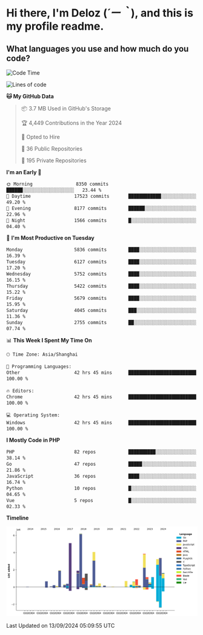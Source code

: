 # **Hi there, I'm Deloz (*´ー｀*), and this is my profile readme.**

## **What languages you use and how much do you code?**

<!--START_SECTION:waka-->
![Code Time](http://img.shields.io/badge/Code%20Time-4%2C646%20hrs%202%20mins-blue)

![Lines of code](https://img.shields.io/badge/From%20Hello%20World%20I%27ve%20Written-41.8%20million%20lines%20of%20code-blue)

**🐱 My GitHub Data** 

> 📦 3.7 MB Used in GitHub's Storage 
 > 
> 🏆 4,449 Contributions in the Year 2024
 > 
> 💼 Opted to Hire
 > 
> 📜 36 Public Repositories 
 > 
> 🔑 195 Private Repositories 
 > 
**I'm an Early 🐤** 

```text
🌞 Morning                8350 commits        ██████░░░░░░░░░░░░░░░░░░░   23.44 % 
🌆 Daytime                17523 commits       ████████████░░░░░░░░░░░░░   49.20 % 
🌃 Evening                8177 commits        ██████░░░░░░░░░░░░░░░░░░░   22.96 % 
🌙 Night                  1566 commits        █░░░░░░░░░░░░░░░░░░░░░░░░   04.40 % 
```
📅 **I'm Most Productive on Tuesday** 

```text
Monday                   5836 commits        ████░░░░░░░░░░░░░░░░░░░░░   16.39 % 
Tuesday                  6127 commits        ████░░░░░░░░░░░░░░░░░░░░░   17.20 % 
Wednesday                5752 commits        ████░░░░░░░░░░░░░░░░░░░░░   16.15 % 
Thursday                 5422 commits        ████░░░░░░░░░░░░░░░░░░░░░   15.22 % 
Friday                   5679 commits        ████░░░░░░░░░░░░░░░░░░░░░   15.95 % 
Saturday                 4045 commits        ███░░░░░░░░░░░░░░░░░░░░░░   11.36 % 
Sunday                   2755 commits        ██░░░░░░░░░░░░░░░░░░░░░░░   07.74 % 
```


📊 **This Week I Spent My Time On** 

```text
🕑︎ Time Zone: Asia/Shanghai

💬 Programming Languages: 
Other                    42 hrs 45 mins      █████████████████████████   100.00 % 

🔥 Editors: 
Chrome                   42 hrs 45 mins      █████████████████████████   100.00 % 

💻 Operating System: 
Windows                  42 hrs 45 mins      █████████████████████████   100.00 % 
```

**I Mostly Code in PHP** 

```text
PHP                      82 repos            ██████████░░░░░░░░░░░░░░░   38.14 % 
Go                       47 repos            █████░░░░░░░░░░░░░░░░░░░░   21.86 % 
JavaScript               36 repos            ████░░░░░░░░░░░░░░░░░░░░░   16.74 % 
Python                   10 repos            █░░░░░░░░░░░░░░░░░░░░░░░░   04.65 % 
Vue                      5 repos             █░░░░░░░░░░░░░░░░░░░░░░░░   02.33 % 
```



**Timeline**

![Lines of Code chart](https://raw.githubusercontent.com/deloz/deloz/main/assets/bar_graph.png)


 Last Updated on 13/09/2024 05:09:55 UTC
<!--END_SECTION:waka-->

